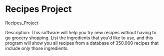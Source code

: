 # Recipes Project
Recipes_Project

Description:
This software will help you try new recipes without having to go grocery shopping. List the ingredients that you'd like to use, and this program will show you all recipes
from a database of 350.000 recipes that include only those ingredients. 
